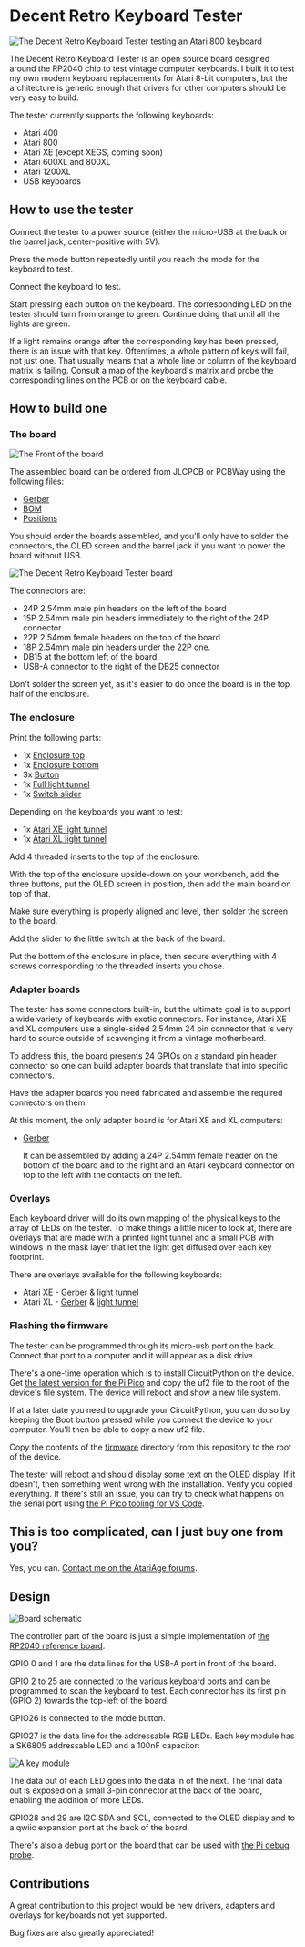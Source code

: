 # Decent Retro Keyboard Tester

![The Decent Retro Keyboard Tester testing an Atari 800 keyboard](./Media/Testing800.jpg)

The Decent Retro Keyboard Tester is an open source board designed around the RP2040 chip
to test vintage computer keyboards.
I built it to test my own modern keyboard replacements for Atari 8-bit computers, but
the architecture is generic enough that drivers for other computers should be very easy
to build.

The tester currently supports the following keyboards:

- Atari 400
- Atari 800
- Atari XE (except XEGS, coming soon)
- Atari 600XL and 800XL
- Atari 1200XL
- USB keyboards

## How to use the tester

Connect the tester to a power source (either the micro-USB at the back or the barrel jack,
center-positive with 5V).

Press the mode button repeatedly until you reach the mode for the keyboard to test.

Connect the keyboard to test.

Start pressing each button on the keyboard. The corresponding LED on the tester should turn
from orange to green. Continue doing that until all the lights are green.

If a light remains orange after the corresponding key has been pressed, there is an issue
with that key. Oftentimes, a whole pattern of keys will fail, not just one.
That usually means that a whole line or column of the keyboard matrix is failing.
Consult a map of the keyboard's matrix and probe the corresponding lines on the PCB or on the
keyboard cable.

## How to build one

### The board

![The Front of the board](./Media/DecentKeyboardTester-front.png)

The assembled board can be ordered from JLCPCB or PCBWay using the following files:

- [Gerber](./production/Decent_Retro_Keyboard_Tester_2.zip)
- [BOM](./production/bom.csv)
- [Positions](./production/positions.csv)

You should order the boards assembled, and you'll only have to solder the connectors,
the OLED screen and the barrel jack if you want to power the board without USB.

![The Decent Retro Keyboard Tester board](./Media/TesterPCB.jpg)

The connectors are:

- 24P 2.54mm male pin headers on the left of the board
- 15P 2.54mm male pin headers immediately to the right of the 24P connector
- 22P 2.54mm female headers on the top of the board
- 18P 2.54mm male pin headers under the 22P one.
- DB15 at the bottom left of the board
- USB-A connector to the right of the DB25 connector

Don't solder the screen yet, as it's easier to do once the board is in the top half of the enclosure.

### The enclosure

Print the following parts:

- 1x [Enclosure top](./Enclosure/Decent%20Retro%20Keyboard%20Tester%20Enclosure-Top.stl)
- 1x [Enclosure bottom](./Enclosure/Decent%20Retro%20Keyboard%20Tester%20Enclosure-Bottom.stl)
- 3x [Button](./Enclosure/Decent%20Retro%20Keyboard%20Tester%20Enclosure-Button.stl)
- 1x [Full light tunnel](./Enclosure/Decent%20Retro%20Keyboard%20Tester%20Enclosure-Light%20tunnels.stl)
- 1x [Switch slider](./Enclosure/Decent%20Retro%20Keyboard%20Tester%20Enclosure-Slider.stl)

Depending on the keyboards you want to test:

- 1x [Atari XE light tunnel](./Enclosure/Decent%20Retro%20Keyboard%20Tester%20Enclosure-ATARI-XE-Light%20tunnels.stl)
- 1x [Atari XL light tunnel](./Enclosure/Decent%20Retro%20Keyboard%20Tester%20Enclosure-ATARI-XL-Light%20tunnels.stl)

Add 4 threaded inserts to the top of the enclosure.

With the top of the enclosure upside-down on your workbench, add the three buttons, put the OLED
screen in position, then add the main board on top of that.

Make sure everything is properly aligned and level, then solder the screen to the board.

Add the slider to the little switch at the back of the board.

Put the bottom of the enclosure in place, then secure everything with 4 screws corresponding to the
threaded inserts you chose.

### Adapter boards

The tester has some connectors built-in, but the ultimate goal is to support a wide variety of
keyboards with exotic connectors.
For instance, Atari XE and XL computers use a single-sided 2.54mm 24 pin connector that is very
hard to source outside of scavenging it from a vintage motherboard.

To address this, the board presents 24 GPIOs on a standard pin header connector so one can build
adapter boards that translate that into specific connectors.

Have the adapter boards you need fabricated and assemble the required connectors on them.

At this moment, the only adapter board is for Atari XE and XL computers:

- [Gerber](./adapter-ATARI-XE-XL/production/adapter-ATARI-XE-XL.zip)

  It can be assembled by adding a 24P 2.54mm female header on the bottom of the board and to the right
  and an Atari keyboard connector on top to the left with the contacts on the left.

### Overlays

Each keyboard driver will do its own mapping of the physical keys to the array of LEDs on the tester.
To make things a little nicer to look at, there are overlays that are made with a printed light tunnel
and a small PCB with windows in the mask layer that let the light get diffused over each key
footprint.

There are overlays available for the following keyboards:

- Atari XE - [Gerber](./Overlays/XE-overlay/production/XE-overlay.zip) & [light tunnel](./Overlays/XE-overlay/Decent%20Retro%20Keyboard%20Tester%20Enclosure-ATARI-XE-Light%20tunnels.stl)
- Atari XL - [Gerber](./Overlays/XL-overlay/production/XL-overlay.zip) & [light tunnel](./Overlays/XL-overlay/Decent%20Retro%20Keyboard%20Tester%20Enclosure-ATARI-XL-Light%20tunnels.stl)

### Flashing the firmware

The tester can be programmed through its micro-usb port on the back.
Connect that port to a computer and it will appear as a disk drive.

There's a one-time operation which is to install CircuitPython on the device.
Get [the latest version for the Pi Pico](https://circuitpython.org/board/raspberry_pi_pico/) and
copy the uf2 file to the root of the device's file system.
The device will reboot and show a new file system.

If at a later date you need to upgrade your CircuitPython, you can do so by keeping the Boot
button pressed while you connect the device to your computer. You'll then be able to copy a new
uf2 file.

Copy the contents of the [firmware](./Firmware/) directory from this repository to the root of
the device.

The tester will reboot and should display some text on the OLED display.
If it doesn't, then something went wrong with the installation.
Verify you copied everything.
If there's still an issue, you can try to check what happens on the serial port using [the Pi Pico
tooling for VS Code](https://marketplace.visualstudio.com/items?itemName=raspberry-pi.raspberry-pi-pico).

## This is too complicated, can I just buy one from you?

Yes, you can. [Contact me on the AtariAge forums](https://forums.atariage.com/profile/76850-screamingattheradio/).

## Design

![Board schematic](./Media/DecentKeyboardTester.svg)

The controller part of the board is just a simple implementation of [the RP2040 reference board](https://datasheets.raspberrypi.com/rp2040/hardware-design-with-rp2040.pdf).

GPIO 0 and 1 are the data lines for the USB-A port in front of the board.

GPIO 2 to 25 are connected to the various keyboard ports and can be programmed to scan the
keyboard to test. Each connector has its first pin (GPIO 2) towards the top-left of the board.

GPIO26 is connected to the mode button.

GPIO27 is the data line for the addressable RGB LEDs. Each key module has a SK6805 addressable
LED and a 100nF capacitor:

![A key module](./Media/DecentKeyboardTester-RGB_F1.svg)

The data out of each LED goes into the data in of the next.
The final data out is exposed on a small 3-pin connector at the back of the board, enabling
the addition of more LEDs.

GPIO28 and 29 are I2C SDA and SCL, connected to the OLED display and to a qwiic expansion port
at the back of the board.

There's also a debug port on the board that can be used with [the Pi debug probe](https://www.raspberrypi.com/documentation/microcontrollers/debug-probe.html).

## Contributions

A great contribution to this project would be new drivers, adapters and overlays for keyboards
not yet supported.

Bug fixes are also greatly appreciated!
